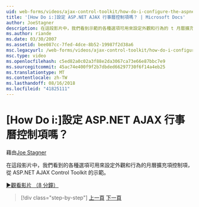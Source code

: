 ```yaml
---
uid: web-forms/videos/ajax-control-toolkit/how-do-i-configure-the-aspnet-ajax-calendar-control
title: '[How Do i:]設定 ASP.NET AJAX 行事曆控制項嗎？ | Microsoft Docs'
author: JoeStagner
description: 在這段影片中，我們看到示範的各種選項可用來設定外觀和行為的 t 月曆擴充項控制項...
ms.author: riande
ms.date: 03/30/2007
ms.assetid: bee087cc-7fed-4dce-8b52-19987f2d38a6
msc.legacyurl: /web-forms/videos/ajax-control-toolkit/how-do-i-configure-the-aspnet-ajax-calendar-control
msc.type: video
ms.openlocfilehash: c5ed82a0c02a3f88e2da3067ca73e66e87bbc7e9
ms.sourcegitcommit: 45ac74e400f9f2b7dbded66297730f6f14a4eb25
ms.translationtype: MT
ms.contentlocale: zh-TW
ms.lasthandoff: 08/16/2018
ms.locfileid: "41825111"
---
```

<a name="how-do-i-configure-the-aspnet-ajax-calendar-control"></a>[How Do i:]設定 ASP.NET AJAX 行事曆控制項嗎？
====================
藉由[Joe Stagner](https://github.com/JoeStagner)

在這段影片中，我們看到的各種選項可用來設定外觀和行為的月曆擴充項控制項，從 ASP.NET AJAX Control Toolkit 的示範。

[&#9654;觀看影片 （8 分鐘）](https://channel9.msdn.com/Blogs/ASP-NET-Site-Videos/how-do-i-configure-the-aspnet-ajax-calendar-control)

> [!div class="step-by-step"]
> [上一頁](how-do-i-use-the-aspnet-ajax-autocomplete-control.md)
> [下一頁](how-do-i-use-the-aspnet-ajax-dropdown-control.md)
